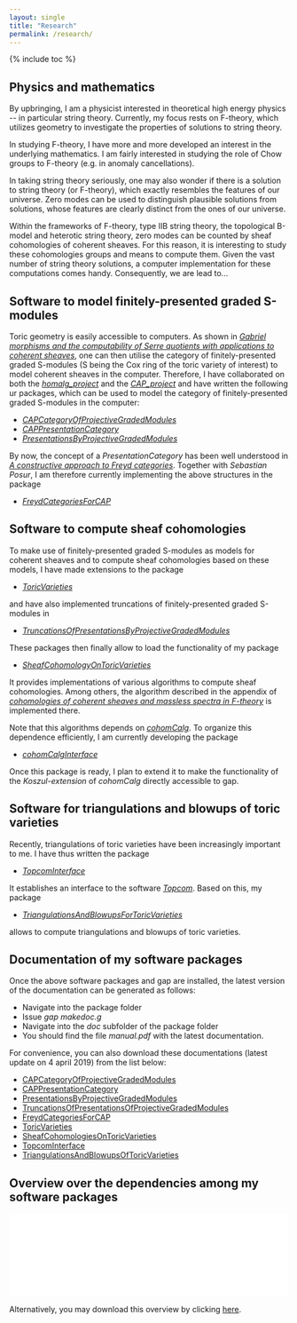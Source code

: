 ```yaml
---
layout: single
title: "Research"
permalink: /research/
---
```


{% include toc %}

## Physics and mathematics

By upbringing, I am a physicist interested in theoretical high energy physics -- in particular string theory. Currently, my focus rests on F-theory, which utilizes geometry to investigate the properties of solutions to string theory.

In studying F-theory, I have more and more developed an interest in the underlying mathematics. I am fairly interested in studying the role of Chow groups to F-theory (e.g. in anomaly cancellations). 

In taking string theory seriously, one may also wonder if there is a solution to string theory (or F-theory), which exactly resembles the features of our universe. Zero modes can be used to distinguish plausible solutions from solutions, whose features are clearly distinct from the ones of our universe.

Within the frameworks of F-theory, type IIB string theory, the topological B-model and heterotic string theory, zero modes can be counted by sheaf cohomologies of coherent sheaves. For this reason, it is interesting to study these cohomologies groups and means to compute them. Given the vast number of string theory solutions, a computer implementation for these computations comes handy. Consequently, we are lead to...


## Software to model finitely-presented graded S-modules

Toric geometry is easily accessible to computers. As shown in [*Gabriel morphisms and the computability of Serre quotients with applications to coherent sheaves*](https://arxiv.org/abs/1409.2028), one can then utilise the category of finitely-presented graded S-modules (S being the Cox ring of the toric variety of interest) to model coherent sheaves in the computer. Therefore, I have collaborated on both the 
[*homalg_project*](http://homalg-project.github.io/) and the [*CAP_project*](https://homalg-project.github.io/CAP_project/) and have written the following ur packages, which can be used to model the category of finitely-presented graded S-modules in the computer:

* [*CAPCategoryOfProjectiveGradedModules*](https://github.com/HereAround/CAPCategoryOfProjectiveGradedModules)
* [*CAPPresentationCategory*](https://github.com/HereAround/CAPPresentationCategory)
* [*PresentationsByProjectiveGradedModules*](https://github.com/HereAround/PresentationsByProjectiveGradedModules)

By now, the concept of a *PresentationCategory* has been well understood in [*A constructive approach to Freyd categories*](https://arxiv.org/abs/1712.03492). Together with *Sebastian Posur*, I am therefore currently implementing the above structures in the package

* [*FreydCategoriesForCAP*](https://github.com/HereAround/CAP_project/tree/master/FreydCategoriesForCAP)



## Software to compute sheaf cohomologies

To make use of finitely-presented graded S-modules as models for coherent sheaves and to compute sheaf cohomologies based on these models, I have made extensions to the package

* [*ToricVarieties*](https://github.com/homalg-project/homalg_project/tree/master/ToricVarieties)

and have also implemented truncations of finitely-presented graded S-modules in

* [*TruncationsOfPresentationsByProjectiveGradedModules*](https://github.com/HereAround/TruncationsOfPresentationsByProjectiveGradedModules)

These packages then finally allow to load the functionality of my package

* [*SheafCohomologyOnToricVarieties*](https://github.com/HereAround/SheafCohomologyOnToricVarieties)

It provides implementations of various algorithms to compute sheaf cohomologies. Among others, the algorithm described in the appendix of [*cohomologies of coherent sheaves and massless spectra in F-theory*](https://arxiv.org/abs/1802.08860) is implemented there.

Note that this algorithms depends on [*cohomCalg*](https://benjaminjurke.com/academia-and-research/cohomcalg). To organize this dependence efficiently, I am currently developing the package

* [*cohomCalgInterface*](https://github.com/HereAround/cohomCalgInterface)

Once this package is ready, I plan to extend it to make the functionality of the *Koszul-extension* of *cohomCalg* directly accessible to gap.



## Software for triangulations and blowups of toric varieties

Recently, triangulations of toric varieties have been increasingly important to me. I have thus written the package

* [*TopcomInterface*](https://github.com/HereAround/TopcomInterface)

It establishes an interface to the software [*Topcom*](http://www.rambau.wm.uni-bayreuth.de/TOPCOM/). Based on this, my package

* [*TriangulationsAndBlowupsForToricVarieties*](https://github.com/HereAround/TriangulationsAndBlowupsForToricVarieties)

allows to compute triangulations and blowups of toric varieties.



## Documentation of my software packages

Once the above software packages and gap are installed, the latest version of the documentation can be generated as follows:

* Navigate into the package folder
* Issue *gap makedoc.g*
* Navigate into the *doc* subfolder of the package folder
* You should find the file *manual.pdf* with the latest documentation.

For convenience, you can also download these documentations (latest update on 4 april 2019) from the list below:

* [CAPCategoryOfProjectiveGradedModules](/CAPCategoryOfProjectiveGradedModules.pdf)
* [CAPPresentationCategory](/CAPPresentationCategory.pdf)
* [PresentationsByProjectiveGradedModules](/PresentationsByProjectiveGradedModules.pdf)
* [TruncationsOfPresentationsOfProjectiveGradedModules](/TruncationsOfPresentationsOfProjectiveGradedModules.pdf)
* [FreydCategoriesForCAP](/FreydCategoriesForCAP.pdf)
* [ToricVarieties](/ToricVarieties.pdf)
* [SheafCohomologiesOnToricVarieties](/SheafCohomologiesOnToricVarieties.pdf)
* [TopcomInterface](/TopcomInterface.pdf)
* [TriangulationsAndBlowupsOfToricVarieties](/TriangulationsAndBlowupsOfToricVarieties.pdf)


## Overview over the dependencies among my software packages

<embed src="/SoftwarePackages.pdf" type="application/pdf" width="100%"/>

Alternatively, you may download this overview by clicking [here](/SoftwarePackages.pdf).
